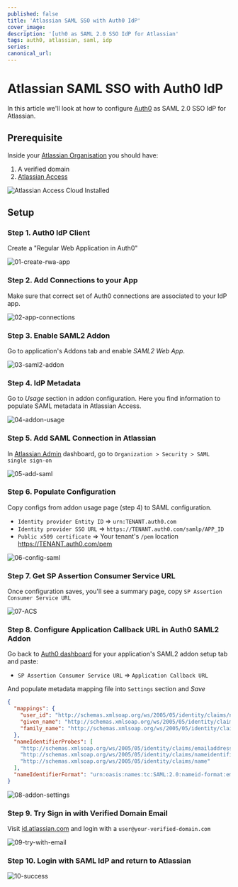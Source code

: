 ```yaml
---
published: false
title: 'Atlassian SAML SSO with Auth0 IdP'
cover_image: 
description: '[uth0 as SAML 2.0 SSO IdP for Atlassian'
tags: auth0, atlassian, saml, idp
series:
canonical_url:
---
```


# Atlassian SAML SSO with Auth0 IdP
In this article we'll look at how to configure [Auth0](https://www.auth0.com) as SAML 2.0 SSO IdP for Atlassian.

## Prerequisite
Inside your [Atlassian Organisation](https://admin.atlassian.com) you should have:
    
1. A verified domain  
2. [Atlassian Access](https://www.atlassian.com/software/access)  

![Atlassian Access Cloud Installed](./assets/00-atlassian-prerequisite-access.png)


## Setup

### Step 1. Auth0 IdP Client
Create a "Regular Web Application in Auth0"
   
![01-create-rwa-app](./assets/01-create-rwa-app.png)

### Step 2. Add Connections to your App
Make sure that correct set of Auth0 connections are associated to your IdP app.

![02-app-connections](./assets/02-app-connections.png)

### Step 3. Enable SAML2 Addon
Go to application's Addons tab and enable *SAML2 Web App*.

![03-saml2-addon](./assets/03-saml2-addon.png)

### Step 4. IdP Metadata
Go to *Usage* section in addon configuration. Here you find information to populate SAML metadata in Atlassian Access.

 ![04-addon-usage](./assets/04-addon-usage.png)

### Step 5. Add SAML Connection in Atlassian
In [Atlassian Admin](https://admin.atlassian.com) dashboard, go to `Organization > Security > SAML single sign-on`

![05-add-saml](./assets/05-add-saml.png)

### Step 6. Populate Configuration
Copy configs from addon usage page (step 4) to SAML configuration.

* `Identity provider Entity ID` => `urn:TENANT.auth0.com`
* `Identity provider SSO URL` => `https://TENANT.auth0.com/samlp/APP_ID`
* `Public x509 certificate` => Your tenant's `/pem` location https://TENANT.auth0.com/pem
 
![06-config-saml](./assets/06-config-saml.png)

### Step 7. Get SP Assertion Consumer Service URL
Once configuration saves, you'll see a summary page, copy `SP Assertion Consumer Service URL` 

![07-ACS](./assets/07-idp-url.png)

### Step 8. Configure Application Callback URL in Auth0 SAML2 Addon
Go back to [Auth0 dashboard](https://manage.auth0.com) for your application's SAML2 addon setup tab and
paste:
* `SP Assertion Consumer Service URL` => `Application Callback URL`

And populate metadata mapping file into `Settings` section and *Save*

```json
{
  "mappings": {
    "user_id": "http://schemas.xmlsoap.org/ws/2005/05/identity/claims/nameidentifier",
    "given_name": "http://schemas.xmlsoap.org/ws/2005/05/identity/claims/givenname",
    "family_name": "http://schemas.xmlsoap.org/ws/2005/05/identity/claims/surname"
  },
  "nameIdentifierProbes": [
    "http://schemas.xmlsoap.org/ws/2005/05/identity/claims/emailaddress",
    "http://schemas.xmlsoap.org/ws/2005/05/identity/claims/nameidentifier",
    "http://schemas.xmlsoap.org/ws/2005/05/identity/claims/name"
  ],
  "nameIdentifierFormat": "urn:oasis:names:tc:SAML:2.0:nameid-format:email"
}
``` 

![08-addon-settings](./assets/08-settings.png)

### Step 9. Try Sign in with Verified Domain Email
Visit [id.atlassian.com](https://id.atlassian.com/) and login with a `user@your-verified-domain.com`

![09-try-with-email](./assets/09-try-with-email.png)

### Step 10. Login with SAML IdP and return to Atlassian

![10-success](./assets/10-success.png)
